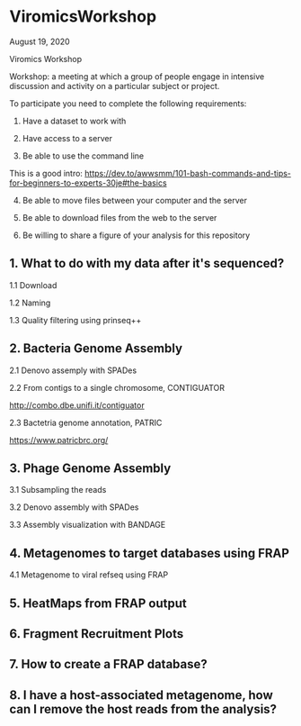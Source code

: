 # ViromicsWorkshop

August 19, 2020

Viromics Workshop

Workshop: a meeting at which a group of people engage in intensive discussion and activity on a particular subject or project.

To participate you need to complete the following requirements: 

1) Have a dataset to work with 

2) Have access to a server

3) Be able to use the command line

This is a good intro:
https://dev.to/awwsmm/101-bash-commands-and-tips-for-beginners-to-experts-30je#the-basics

4) Be able to move files between your computer and the server

5) Be able to download files from the web to the server

6) Be willing to share a figure of your analysis for this repository

## 1. What to do with my data after it's sequenced?

1.1 Download

1.2 Naming

1.3 Quality filtering using prinseq++

## 2. Bacteria Genome Assembly

2.1 Denovo assemply with SPADes

2.2 From contigs to a single chromosome, CONTIGUATOR

http://combo.dbe.unifi.it/contiguator

2.3 Bactetria genome annotation, PATRIC

https://www.patricbrc.org/

## 3. Phage Genome Assembly 

3.1 Subsampling the reads

3.2 Denovo assembly with SPADes

3.3 Assembly visualization with BANDAGE

## 4. Metagenomes to target databases using FRAP

4.1 Metagenome to viral refseq using FRAP 

## 5. HeatMaps from FRAP output

## 6. Fragment Recruitment Plots 

## 7. How to create a FRAP database?

## 8. I have a host-associated metagenome, how can I remove the host reads from the analysis?
